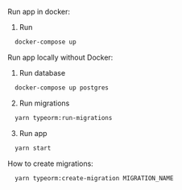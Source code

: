 Run app in docker: 
1) Run 
  ```sh
    docker-compose up
  ```

Run app locally without Docker: 

1) Run database 
  ```sh
    docker-compose up postgres
  ```
2) Run migrations
  ```sh
    yarn typeorm:run-migrations
  ```
3) Run app 
  ```sh
    yarn start
  ```

How to create migrations: 
  ```sh
    yarn typeorm:create-migration MIGRATION_NAME 
  ```
